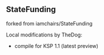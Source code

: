StateFunding
------------

forked from iamchairs/StateFunding

Local modifications by TheDog:
- compile for KSP 1.1 (latest preview)

